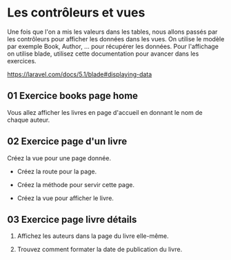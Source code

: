 # Les contrôleurs et vues

Une fois que l'on a mis les valeurs dans les tables, nous allons passés par les contrôleurs pour afficher les données dans les vues. On utilise le modèle par exemple Book, Author, ... pour récupérer les données. Pour l'affichage on utilise blade, utilisez cette documentation pour avancer dans les exercices. 

https://laravel.com/docs/5.1/blade#displaying-data

## 01 Exercice books page home

Vous allez afficher les livres en page d'accueil en donnant le nom de chaque auteur.

## 02 Exercice page d'un livre

Créez la vue pour une page donnée.

- Créez la route pour la page.

- Créez la méthode pour servir cette page.

- Créez la vue pour afficher le livre.

## 03 Exercice page livre détails

1. Affichez les auteurs dans la page du livre elle-même.

2. Trouvez comment formater la date de publication du livre.